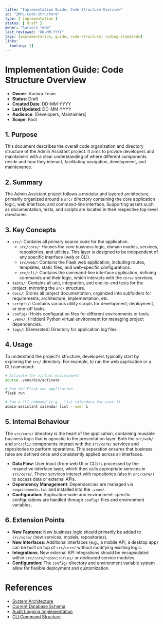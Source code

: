 ```yaml
---
title: "Implementation Guide: Code Structure Overview"
id: "IMPL-Code-Structure"
type: [ implementation ]
status: [ draft ]
owner: "Auriora Team"
last_reviewed: "DD-MM-YYYY"
tags: [implementation, guide, code-structure, coding-standards]
links:
  tooling: []
---
```


# Implementation Guide: Code Structure Overview

- **Owner**: Auriora Team
- **Status**: Draft
- **Created Date**: DD-MM-YYYY
- **Last Updated**: DD-MM-YYYY
- **Audience**: [Developers, Maintainers]
- **Scope**: Root

## 1. Purpose

This document describes the overall code organization and directory structure of the Admin Assistant project. It aims to provide developers and maintainers with a clear understanding of where different components reside and how they interact, facilitating navigation, development, and maintenance.

## 2. Summary

The Admin Assistant project follows a modular and layered architecture, primarily organized around a `src/` directory containing the core application logic, web interface, and command-line interface. Supporting assets such as documentation, tests, and scripts are located in their respective top-level directories.

## 3. Key Concepts

- `src/`: Contains all primary source code for the application.
  - `src/core/`: Houses the core business logic, domain models, services, repositories, and utilities. This layer is designed to be independent of any specific interface (web or CLI).
  - `src/web/`: Contains the Flask web application, including routes, templates, static files, and web-specific configurations.
  - `src/cli/`: Contains the command-line interface application, defining commands and their logic, which interacts with the `core/` services.
- `tests/`: Contains all unit, integration, and end-to-end tests for the project, mirroring the `src/` structure.
- `docs/`: Stores all project documentation, organized into subfolders for requirements, architecture, implementation, etc.
- `scripts/`: Contains various utility scripts for development, deployment, or one-off tasks.
- `config/`: Holds configuration files for different environments or tools.
- `.venv/`: (Hidden) Python virtual environment for managing project dependencies.
- `logs/`: (Generated) Directory for application log files.

## 4. Usage

To understand the project's structure, developers typically start by exploring the `src/` directory. For example, to run the web application or a CLI command:

```bash
# Activate the virtual environment
source .venv/bin/activate

# Run the Flask web application
flask run

# Run a CLI command (e.g., list calendars for user 1)
admin-assistant calendar list --user 1
```

## 5. Internal Behaviour

The `src/core/` directory is the heart of the application, containing reusable business logic that is agnostic to the presentation layer. Both the `src/web/` and `src/cli/` components interact with the `src/core/` services and repositories to perform operations. This separation ensures that business rules are defined once and consistently applied across all interfaces.

- **Data Flow**: User input (from web UI or CLI) is processed by the respective interface layer, which then calls appropriate services in `src/core/`. These services interact with repositories (also in `src/core/`) to access data or external APIs.
- **Dependency Management**: Dependencies are managed via `requirements.txt` and installed into the `.venv/`.
- **Configuration**: Application-wide and environment-specific configurations are handled through `config/` files and environment variables.

## 6. Extension Points

- **New Features**: New business logic should primarily be added to `src/core/` (new services, models, repositories).
- **New Interfaces**: Additional interfaces (e.g., a mobile API, a desktop app) can be built on top of `src/core/` without modifying existing logic.
- **Integrations**: New external API integrations should be encapsulated within `src/core/repositories/` or dedicated service modules.
- **Configuration**: The `config/` directory and environment variable system allow for flexible deployment and customization.

# References

- [System Architecture](ARCH-001-System-Architecture.md)
- [Current Database Schema](DATA-002-Current-Schema.md)
- [Audit Logging Implementation](IMPL-Audit-Logging.md)
- [CLI Command Structure](HLD-CLI-001-Command-Structure.md)
